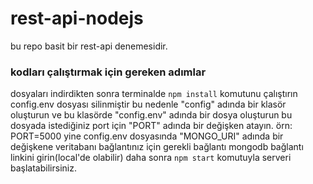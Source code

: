 # rest-api-nodejs

bu repo basit bir rest-api denemesidir.

### kodları çalıştırmak için gereken adımlar ##

dosyaları indirdikten sonra terminalde `npm install` komutunu çalıştırın
config.env dosyası silinmiştir bu nedenle "config" adında bir klasör oluşturun ve bu klasörde "config.env" adında bir dosya oluşturun
bu dosyada istediğiniz port için "PORT" adında bir değişken atayın. örn: PORT=5000
yine config.env dosyasında "MONGO_URI" adında bir değişkene veritabanı bağlantınız için gerekli bağlantı mongodb bağlantı linkini girin(local'de olabilir)
daha sonra `npm start` komutuyla serveri başlatabilirsiniz.
